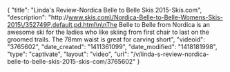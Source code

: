 {
    "title": "Linda's Review-Nordica Belle to Belle Skis 2015-Skis.com",
    "description": "http:\/\/www.skis.com\/Nordica-Belle-to-Belle-Womens-Skis-2015\/352749P,default,pd.html\n\nThe Belle to Belle from Nordica is an awesome ski for the ladies who like skiing from first chair to last on the groomed trails. The 78mm waist is great for carving short",
    "videoid": "3765602",
    "date_created": "1411361099",
    "date_modified": "1418181998",
    "type": "captivate",
    "layout": "video",
    "url": "\/v\/linda-s-review-nordica-belle-to-belle-skis-2015-skis-com\/3765602"
}